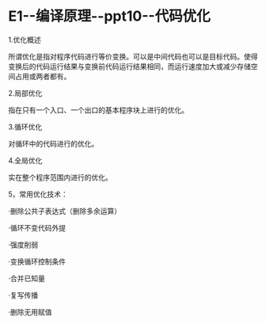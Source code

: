 # E1--编译原理--ppt10--代码优化

1.优化概述

所谓优化是指对程序代码进行等价变换。可以是中间代码也可以是目标代码。使得变换后的代码运行结果与变换前代码运行结果相同，而运行速度加大或减少存储空间占用或两者都有。

2.局部优化

指在只有一个入口、一个出口的基本程序块上进行的优化。

3.循环优化

对循环中的代码进行的优化。

4.全局优化

实在整个程序范围内进行的优化。

5，常用优化技术：

·删除公共子表达式（删除多余运算）

·循环不变代码外提

·强度削弱

·变换循环控制条件

·合并已知量

·复写传播

·删除无用赋值
